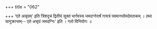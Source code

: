 +++
title = "062"

+++
‘एते असृग्रम्' इति त्रिंशदृचं द्वितीयं सूक्तं भार्गवस्य जमदग्नेरार्षं गायत्रं पवमानसोमदेवताकम् । तथा चानुक्रान्तम्-- एते असृग्रं जमदग्निः' इति । गतो विनियोगः ॥